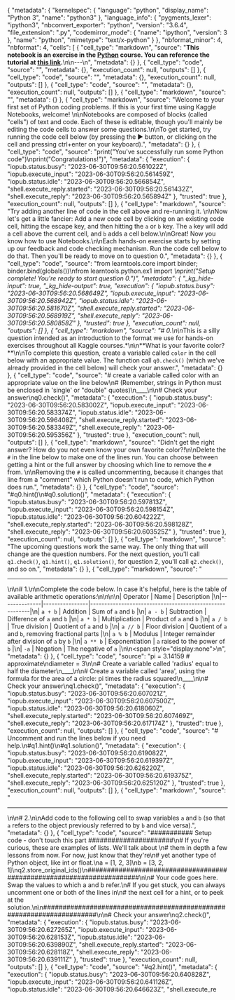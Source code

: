 {
  "metadata": {
    "kernelspec": {
      "language": "python",
      "display_name": "Python 3",
      "name": "python3"
    },
    "language_info": {
      "pygments_lexer": "ipython3",
      "nbconvert_exporter": "python",
      "version": "3.6.4",
      "file_extension": ".py",
      "codemirror_mode": {
        "name": "ipython",
        "version": 3
      },
      "name": "python",
      "mimetype": "text/x-python"
    }
  },
  "nbformat_minor": 4,
  "nbformat": 4,
  "cells": [
    {
      "cell_type": "markdown",
      "source": "**This notebook is an exercise in the [Python](https://www.kaggle.com/learn/python) course.  You can reference the tutorial at [this link](https://www.kaggle.com/colinmorris/hello-python).**\n\n---\n",
      "metadata": {}
    },
    {
      "cell_type": "code",
      "source": "",
      "metadata": {},
      "execution_count": null,
      "outputs": []
    },
    {
      "cell_type": "code",
      "source": "",
      "metadata": {},
      "execution_count": null,
      "outputs": []
    },
    {
      "cell_type": "code",
      "source": "",
      "metadata": {},
      "execution_count": null,
      "outputs": []
    },
    {
      "cell_type": "markdown",
      "source": "",
      "metadata": {}
    },
    {
      "cell_type": "markdown",
      "source": "Welcome to your first set of Python coding problems.  If this is your first time using Kaggle Notebooks, welcome! \n\nNotebooks are composed of blocks (called \"cells\") of text and code. Each of these is editable, though you'll mainly be editing the code cells to answer some questions.\n\nTo get started, try running the code cell below (by pressing the ► button, or clicking on the cell and pressing ctrl+enter on your keyboard).",
      "metadata": {}
    },
    {
      "cell_type": "code",
      "source": "print(\"You've successfully run some Python code\")\nprint(\"Congratulations!\")",
      "metadata": {
        "execution": {
          "iopub.status.busy": "2023-06-30T09:56:20.561022Z",
          "iopub.execute_input": "2023-06-30T09:56:20.561459Z",
          "iopub.status.idle": "2023-06-30T09:56:20.566854Z",
          "shell.execute_reply.started": "2023-06-30T09:56:20.561432Z",
          "shell.execute_reply": "2023-06-30T09:56:20.565894Z"
        },
        "trusted": true
      },
      "execution_count": null,
      "outputs": []
    },
    {
      "cell_type": "markdown",
      "source": "Try adding another line of code in the cell above and re-running it. \n\nNow let's get a little fancier:  Add a new code cell by clicking on an existing code cell, hitting the escape key, and then hitting the `a` or `b` key.  The `a` key will add a cell above the current cell, and `b` adds a cell below.\n\nGreat! Now you know how to use Notebooks.\n\nEach hands-on exercise starts by setting up our feedback and code checking mechanism. Run the code cell below to do that. Then you'll be ready to move on to question 0.",
      "metadata": {}
    },
    {
      "cell_type": "code",
      "source": "from learntools.core import binder; binder.bind(globals())\nfrom learntools.python.ex1 import *\nprint(\"Setup complete! You're ready to start question 0.\")",
      "metadata": {
        "_kg_hide-input": true,
        "_kg_hide-output": true,
        "execution": {
          "iopub.status.busy": "2023-06-30T09:56:20.568649Z",
          "iopub.execute_input": "2023-06-30T09:56:20.568942Z",
          "iopub.status.idle": "2023-06-30T09:56:20.581670Z",
          "shell.execute_reply.started": "2023-06-30T09:56:20.568919Z",
          "shell.execute_reply": "2023-06-30T09:56:20.580858Z"
        },
        "trusted": true
      },
      "execution_count": null,
      "outputs": []
    },
    {
      "cell_type": "markdown",
      "source": "# 0.\n\n*This is a silly question intended as an introduction to the format we use for hands-on exercises throughout all Kaggle courses.*\n\n**What is your favorite color? **\n\nTo complete this question, create a variable called `color` in the cell below with an appropriate value. The function call `q0.check()` (which we've already provided in the cell below) will check your answer.",
      "metadata": {}
    },
    {
      "cell_type": "code",
      "source": "# create a variable called color with an appropriate value on the line below\n# (Remember, strings in Python must be enclosed in 'single' or \"double\" quotes)\n____\n\n# Check your answer\nq0.check()",
      "metadata": {
        "execution": {
          "iopub.status.busy": "2023-06-30T09:56:20.583002Z",
          "iopub.execute_input": "2023-06-30T09:56:20.583374Z",
          "iopub.status.idle": "2023-06-30T09:56:20.596408Z",
          "shell.execute_reply.started": "2023-06-30T09:56:20.583349Z",
          "shell.execute_reply": "2023-06-30T09:56:20.595356Z"
        },
        "trusted": true
      },
      "execution_count": null,
      "outputs": []
    },
    {
      "cell_type": "markdown",
      "source": "Didn't get the right answer? How do you not even know your own favorite color?!\n\nDelete the `#` in the line below to make one of the lines run. You can choose between getting a hint or the full answer by choosing which line to remove the `#` from. \n\nRemoving the `#` is called uncommenting, because it changes that line from a \"comment\" which Python doesn't run to code, which Python does run.",
      "metadata": {}
    },
    {
      "cell_type": "code",
      "source": "#q0.hint()\n#q0.solution()",
      "metadata": {
        "execution": {
          "iopub.status.busy": "2023-06-30T09:56:20.597813Z",
          "iopub.execute_input": "2023-06-30T09:56:20.598154Z",
          "iopub.status.idle": "2023-06-30T09:56:20.604222Z",
          "shell.execute_reply.started": "2023-06-30T09:56:20.598128Z",
          "shell.execute_reply": "2023-06-30T09:56:20.603525Z"
        },
        "trusted": true
      },
      "execution_count": null,
      "outputs": []
    },
    {
      "cell_type": "markdown",
      "source": "The upcoming questions work the same way. The only thing that will change are the question numbers. For the next question, you'll call `q1.check()`, `q1.hint()`, `q1.solution()`, for question 2, you'll call `q2.check()`, and so on.",
      "metadata": {}
    },
    {
      "cell_type": "markdown",
      "source": "<hr/>\n\n# 1.\n\nComplete the code below. In case it's helpful, here is the table of available arithmetic operations:\n\n\n\n| Operator     | Name           | Description                                            |\n|--------------|----------------|--------------------------------------------------------|\n| ``a + b``    | Addition       | Sum of ``a`` and ``b``                                 |\n| ``a - b``    | Subtraction    | Difference of ``a`` and ``b``                          |\n| ``a * b``    | Multiplication | Product of ``a`` and ``b``                             |\n| ``a / b``    | True division  | Quotient of ``a`` and ``b``                            |\n| ``a // b``   | Floor division | Quotient of ``a`` and ``b``, removing fractional parts |\n| ``a % b``    | Modulus        | Integer remainder after division of ``a`` by ``b``     |\n| ``a ** b``   | Exponentiation | ``a`` raised to the power of ``b``                     |\n| ``-a``       | Negation       | The negative of ``a``                                  |\n\n<span style=\"display:none\"></span>\n",
      "metadata": {}
    },
    {
      "cell_type": "code",
      "source": "pi = 3.14159 # approximate\ndiameter = 3\n\n# Create a variable called 'radius' equal to half the diameter\n____\n\n# Create a variable called 'area', using the formula for the area of a circle: pi times the radius squared\n____\n\n# Check your answer\nq1.check()",
      "metadata": {
        "execution": {
          "iopub.status.busy": "2023-06-30T09:56:20.607021Z",
          "iopub.execute_input": "2023-06-30T09:56:20.607500Z",
          "iopub.status.idle": "2023-06-30T09:56:20.618060Z",
          "shell.execute_reply.started": "2023-06-30T09:56:20.607469Z",
          "shell.execute_reply": "2023-06-30T09:56:20.617174Z"
        },
        "trusted": true
      },
      "execution_count": null,
      "outputs": []
    },
    {
      "cell_type": "code",
      "source": "# Uncomment and run the lines below if you need help.\n#q1.hint()\n#q1.solution()",
      "metadata": {
        "execution": {
          "iopub.status.busy": "2023-06-30T09:56:20.619082Z",
          "iopub.execute_input": "2023-06-30T09:56:20.619397Z",
          "iopub.status.idle": "2023-06-30T09:56:20.626220Z",
          "shell.execute_reply.started": "2023-06-30T09:56:20.619375Z",
          "shell.execute_reply": "2023-06-30T09:56:20.625120Z"
        },
        "trusted": true
      },
      "execution_count": null,
      "outputs": []
    },
    {
      "cell_type": "markdown",
      "source": "<hr/>\n\n# 2.\n\nAdd code to the following cell to swap variables `a` and `b` (so that `a` refers to the object previously referred to by `b` and vice versa).",
      "metadata": {}
    },
    {
      "cell_type": "code",
      "source": "########### Setup code - don't touch this part ######################\n# If you're curious, these are examples of lists. We'll talk about \n# them in depth a few lessons from now. For now, just know that they're\n# yet another type of Python object, like int or float.\na = [1, 2, 3]\nb = [3, 2, 1]\nq2.store_original_ids()\n######################################################################\n\n# Your code goes here. Swap the values to which a and b refer.\n# If you get stuck, you can always uncomment one or both of the lines in\n# the next cell for a hint, or to peek at the solution.\n\n######################################################################\n\n# Check your answer\nq2.check()",
      "metadata": {
        "execution": {
          "iopub.status.busy": "2023-06-30T09:56:20.627265Z",
          "iopub.execute_input": "2023-06-30T09:56:20.628153Z",
          "iopub.status.idle": "2023-06-30T09:56:20.639890Z",
          "shell.execute_reply.started": "2023-06-30T09:56:20.628118Z",
          "shell.execute_reply": "2023-06-30T09:56:20.639111Z"
        },
        "trusted": true
      },
      "execution_count": null,
      "outputs": []
    },
    {
      "cell_type": "code",
      "source": "#q2.hint()",
      "metadata": {
        "execution": {
          "iopub.status.busy": "2023-06-30T09:56:20.640828Z",
          "iopub.execute_input": "2023-06-30T09:56:20.641126Z",
          "iopub.status.idle": "2023-06-30T09:56:20.646623Z",
          "shell.execute_re

